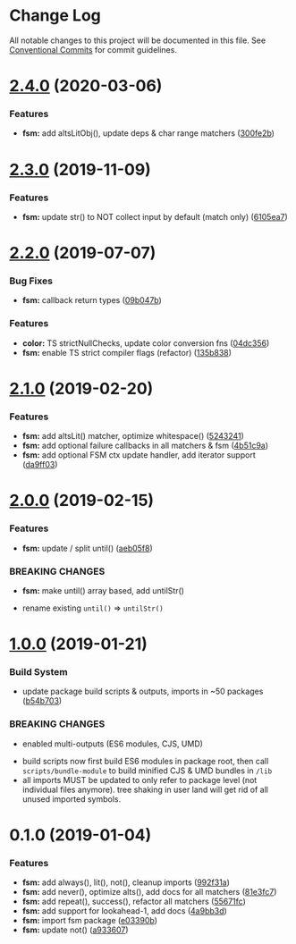 # Change Log

All notable changes to this project will be documented in this file.
See [Conventional Commits](https://conventionalcommits.org) for commit guidelines.

# [2.4.0](https://github.com/thi-ng/umbrella/compare/@thi.ng/fsm@2.3.7...@thi.ng/fsm@2.4.0) (2020-03-06)


### Features

* **fsm:** add altsLitObj(), update deps & char range matchers ([300fe2b](https://github.com/thi-ng/umbrella/commit/300fe2bf6a814f3822a2173576c8ab7b76d3f4bb))





# [2.3.0](https://github.com/thi-ng/umbrella/compare/@thi.ng/fsm@2.2.5...@thi.ng/fsm@2.3.0) (2019-11-09)

### Features

* **fsm:** update str() to NOT collect input by default (match only) ([6105ea7](https://github.com/thi-ng/umbrella/commit/6105ea7f8a9c99b0117bb6db2396607438c1eb02))

# [2.2.0](https://github.com/thi-ng/umbrella/compare/@thi.ng/fsm@2.1.15...@thi.ng/fsm@2.2.0) (2019-07-07)

### Bug Fixes

* **fsm:** callback return types ([09b047b](https://github.com/thi-ng/umbrella/commit/09b047b))

### Features

* **color:** TS strictNullChecks, update color conversion fns ([04dc356](https://github.com/thi-ng/umbrella/commit/04dc356))
* **fsm:** enable TS strict compiler flags (refactor) ([135b838](https://github.com/thi-ng/umbrella/commit/135b838))

# [2.1.0](https://github.com/thi-ng/umbrella/compare/@thi.ng/fsm@2.0.0...@thi.ng/fsm@2.1.0) (2019-02-20)

### Features

* **fsm:** add altsLit() matcher, optimize whitespace() ([5243241](https://github.com/thi-ng/umbrella/commit/5243241))
* **fsm:** add optional failure callbacks in all matchers & fsm ([4b51c9a](https://github.com/thi-ng/umbrella/commit/4b51c9a))
* **fsm:** add optional FSM ctx update handler, add iterator support ([da9ff03](https://github.com/thi-ng/umbrella/commit/da9ff03))

# [2.0.0](https://github.com/thi-ng/umbrella/compare/@thi.ng/fsm@1.0.4...@thi.ng/fsm@2.0.0) (2019-02-15)

### Features

* **fsm:** update / split until() ([aeb05f8](https://github.com/thi-ng/umbrella/commit/aeb05f8))

### BREAKING CHANGES

* **fsm:** make until() array based, add untilStr()

- rename existing `until()` => `untilStr()`

# [1.0.0](https://github.com/thi-ng/umbrella/compare/@thi.ng/fsm@0.1.0...@thi.ng/fsm@1.0.0) (2019-01-21)

### Build System

* update package build scripts & outputs, imports in ~50 packages ([b54b703](https://github.com/thi-ng/umbrella/commit/b54b703))

### BREAKING CHANGES

* enabled multi-outputs (ES6 modules, CJS, UMD)

- build scripts now first build ES6 modules in package root, then call
  `scripts/bundle-module` to build minified CJS & UMD bundles in `/lib`
- all imports MUST be updated to only refer to package level
  (not individual files anymore). tree shaking in user land will get rid of
  all unused imported symbols.

# 0.1.0 (2019-01-04)

### Features

* **fsm:** add always(), lit(), not(), cleanup imports ([992f31a](https://github.com/thi-ng/umbrella/commit/992f31a))
* **fsm:** add never(), optimize alts(), add docs for all matchers ([81e3fc7](https://github.com/thi-ng/umbrella/commit/81e3fc7))
* **fsm:** add repeat(), success(), refactor all matchers ([55671fc](https://github.com/thi-ng/umbrella/commit/55671fc))
* **fsm:** add support for lookahead-1, add docs ([4a9bb3d](https://github.com/thi-ng/umbrella/commit/4a9bb3d))
* **fsm:** import fsm package ([e03390b](https://github.com/thi-ng/umbrella/commit/e03390b))
* **fsm:** update not() ([a933607](https://github.com/thi-ng/umbrella/commit/a933607))
